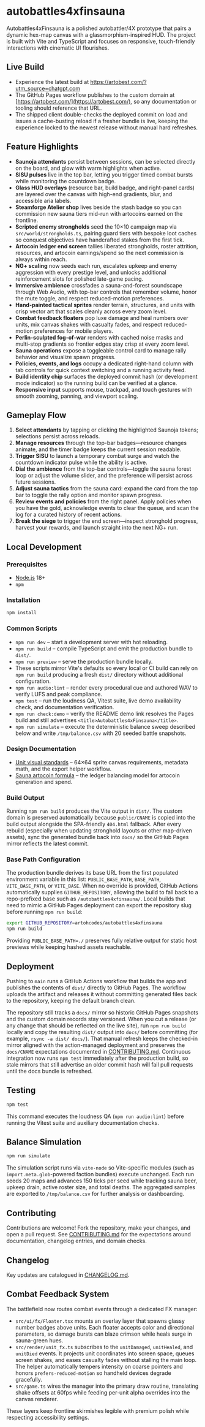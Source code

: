 # autobattles4xfinsauna

Autobattles4xFinsauna is a polished autobattler/4X prototype that pairs a
dynamic hex-map canvas with a glassmorphism-inspired HUD. The project is built
with Vite and TypeScript and focuses on responsive, touch-friendly interactions
with cinematic UI flourishes.

## Live Build

- Experience the latest build at https://artobest.com/?utm_source=chatgpt.com
- The GitHub Pages workflow publishes to the custom domain at
  [https://artobest.com/](https://artobest.com/), so any documentation or
  tooling should reference that URL.
- The shipped client double-checks the deployed commit on load and issues a
  cache-busting reload if a fresher bundle is live, keeping the experience
  locked to the newest release without manual hard refreshes.

## Feature Highlights

- **Saunoja attendants** persist between sessions, can be selected directly on
  the board, and glow with warm highlights when active.
- **SISU pulses** live in the top bar, letting you trigger timed combat bursts
  while monitoring the countdown badge.
- **Glass HUD overlays** (resource bar, build badge, and right-panel cards)
  are layered over the canvas with high-end gradients, blur, and accessible
  aria labels.
- **Steamforge Atelier shop** lives beside the stash badge so you can commission
  new sauna tiers mid-run with artocoins earned on the frontline.
- **Scripted enemy strongholds** seed the 10×10 campaign map via
  `src/world/strongholds.ts`, pairing guard tiers with bespoke loot caches so
  conquest objectives have handcrafted stakes from the first tick.
- **Artocoin ledger end screen** tallies liberated strongholds, roster attrition,
  resources, and artocoin earnings/spend so the next commission is always within reach.
- **NG+ scaling** now seeds each run, escalates upkeep and enemy aggression with
  every prestige level, and unlocks additional reinforcement slots for polished
  late-game pacing.
- **Immersive ambience** crossfades a sauna-and-forest soundscape through Web
  Audio, with top-bar controls that remember volume, honor the mute toggle, and
  respect reduced-motion preferences.
- **Hand-painted tactical sprites** render terrain, structures, and units with
  crisp vector art that scales cleanly across every zoom level.
- **Combat feedback floaters** pop luxe damage and heal numbers over units,
  mix canvas shakes with casualty fades, and respect reduced-motion
  preferences for mobile players.
- **Perlin-sculpted fog-of-war** renders with cached noise masks and multi-stop
  gradients so frontier edges stay crisp at every zoom level.
- **Sauna operations** expose a toggleable control card to manage rally
  behavior and visualize spawn progress.
- **Policies, events, and logs** occupy a dedicated right-hand column with tab
  controls for quick context switching and a running activity feed.
- **Build identity chip** surfaces the deployed commit hash (or development
  mode indicator) so the running build can be verified at a glance.
- **Responsive input** supports mouse, trackpad, and touch gestures with
  smooth zooming, panning, and viewport scaling.

## Gameplay Flow

1. **Select attendants** by tapping or clicking the highlighted Saunoja tokens;
   selections persist across reloads.
2. **Manage resources** through the top-bar badges—resource changes animate,
   and the timer badge keeps the current session readable.
3. **Trigger SISU** to launch a temporary combat surge and watch the countdown
   indicator pulse while the ability is active.
4. **Dial the ambience** from the top-bar controls—toggle the sauna forest loop
   or adjust the volume slider, and the preference will persist across future
   sessions.
5. **Adjust sauna tactics** from the sauna card: expand the card from the top
   bar to toggle the rally option and monitor spawn progress.
6. **Review events and policies** from the right panel. Apply policies when you
   have the gold, acknowledge events to clear the queue, and scan the log for a
   curated history of recent actions.
7. **Break the siege** to trigger the end screen—inspect stronghold progress,
   harvest your rewards, and launch straight into the next NG+ run.

## Local Development

### Prerequisites

- [Node.js](https://nodejs.org/) 18+
- `npm`

### Installation

```bash
npm install
```

### Common Scripts

- `npm run dev` – start a development server with hot reloading.
- `npm run build` – compile TypeScript and emit the production bundle to
  `dist/`.
- `npm run preview` – serve the production bundle locally.
- These scripts mirror Vite's defaults so every local or CI build can rely on
  `npm run build` producing a fresh `dist/` directory without additional
  configuration.
- `npm run audio:lint` – render every procedural cue and authored WAV to verify
  LUFS and peak compliance.
- `npm test` – run the loudness QA, Vitest suite, live demo availability check,
  and documentation verification.
- `npm run check:demo` – verify the README demo link resolves the Pages build
  and still advertises `<title>Autobattles4xFinsauna</title>`.
- `npm run simulate` – execute the deterministic balance sweep described below
  and write `/tmp/balance.csv` with 20 seeded battle snapshots.

### Design Documentation

- [Unit visual standards](docs/design/unit-visuals.md) – 64×64 sprite canvas
  requirements, metadata math, and the export helper workflow.
- [Sauna artocoin formula](docs/design/sauna-artocoin-formula.md) – the ledger
  balancing model for artocoin generation and spend.

### Build Output

Running `npm run build` produces the Vite output in `dist/`. The custom domain
is preserved automatically because `public/CNAME` is copied into the build
output alongside the SPA-friendly `404.html` fallback. After every rebuild
(especially when updating stronghold layouts or other map-driven assets), sync
the generated bundle back into `docs/` so the GitHub Pages mirror reflects the
latest commit.

### Base Path Configuration

The production bundle derives its base URL from the first populated environment
variable in this list: `PUBLIC_BASE_PATH`, `BASE_PATH`, `VITE_BASE_PATH`, or
`VITE_BASE`. When no override is provided, GitHub Actions automatically
supplies `GITHUB_REPOSITORY`, allowing the build to fall back to a repo-prefixed
base such as `/autobattles4xfinsauna/`. Local builds that need to mimic a GitHub
Pages deployment can export the repository slug before running `npm run build`:

```bash
export GITHUB_REPOSITORY=artohcodes/autobattles4xfinsauna
npm run build
```

Providing `PUBLIC_BASE_PATH=./` preserves fully relative output for static host
previews while keeping hashed assets reachable.

## Deployment

Pushing to `main` runs a GitHub Actions workflow that builds the app and
publishes the contents of `dist/` directly to GitHub Pages. The workflow uploads
the artifact and releases it without committing generated files back to the
repository, keeping the default branch clean.

The repository still tracks a `docs/` mirror so historic GitHub Pages snapshots
and the custom domain records stay versioned. When you cut a release (or any
change that should be reflected on the live site), run `npm run build` locally
and copy the resulting `dist/` output into `docs/` before committing (for
example, `rsync -a dist/ docs/`). That manual refresh keeps the checked-in
mirror aligned with the action-managed deployment and preserves the
`docs/CNAME` expectations documented in
[CONTRIBUTING.md](CONTRIBUTING.md#before-you-start). Continuous integration now
runs `npm test` immediately after the production build, so stale mirrors that
still advertise an older commit hash will fail pull requests until the docs
bundle is refreshed.

## Testing

```bash
npm test
```

This command executes the loudness QA (`npm run audio:lint`) before running the
Vitest suite and auxiliary documentation checks.

## Balance Simulation

```bash
npm run simulate
```

The simulation script runs via `vite-node` so Vite-specific modules (such as
`import.meta.glob`-powered faction bundles) execute unchanged. Each run seeds 20
maps and advances 150 ticks per seed while tracking sauna beer, upkeep drain,
active roster size, and total deaths. The aggregated samples are exported to
`/tmp/balance.csv` for further analysis or dashboarding.

## Contributing

Contributions are welcome! Fork the repository, make your changes, and open a
pull request. See [CONTRIBUTING.md](CONTRIBUTING.md) for the expectations around
documentation, changelog entries, and domain checks.

## Changelog

Key updates are catalogued in [CHANGELOG.md](CHANGELOG.md).

## Combat Feedback System

The battlefield now routes combat events through a dedicated FX manager:

- `src/ui/fx/Floater.tsx` mounts an overlay layer that spawns glassy number
  badges above units. Each floater accepts color and directional parameters, so
  damage bursts can blaze crimson while heals surge in sauna-green hues.
- `src/render/unit_fx.ts` subscribes to the `unitDamaged`, `unitHealed`, and
  `unitDied` events. It projects unit coordinates into screen space, queues
  screen shakes, and eases casualty fades without stalling the main loop. The
  helper automatically tempers intensity on coarse pointers and honors
  `prefers-reduced-motion` so handheld devices degrade gracefully.
- `src/game.ts` wires the manager into the primary draw routine, translating
  shake offsets at 60fps while feeding per-unit alpha overrides into the canvas
  renderer.

These layers keep frontline skirmishes legible with premium polish while
respecting accessibility settings.

